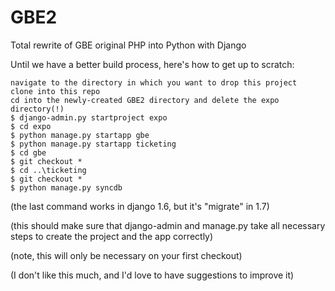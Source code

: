 GBE2
====

Total rewrite of GBE original PHP into Python with Django


Until we have a better build process, here's how to get up to scratch:

    navigate to the directory in which you want to drop this project
    clone into this repo
    cd into the newly-created GBE2 directory and delete the expo directory(!)
    $ django-admin.py startproject expo
    $ cd expo
    $ python manage.py startapp gbe 
    $ python manage.py startapp ticketing
    $ cd gbe
    $ git checkout *
    $ cd ..\ticketing
    $ git checkout *
    $ python manage.py syncdb
(the last command works in django 1.6, but it's "migrate" in 1.7)

(this should make sure that django-admin and manage.py take all necessary steps to create the project and the app correctly)

(note, this will only be necessary on your first checkout)  


(I don't like this much, and I'd love to have suggestions to improve it)
